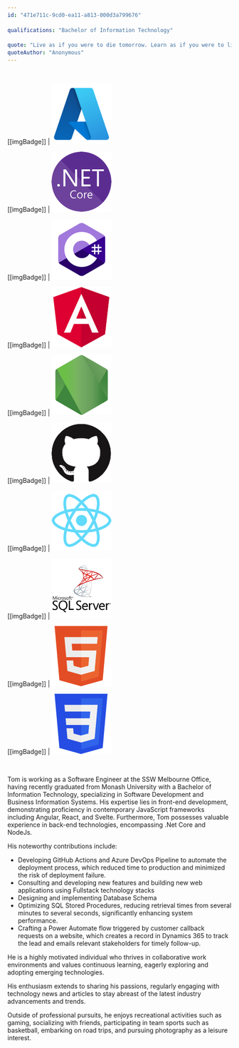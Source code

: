 ```yaml
---
id: "471e711c-9cd0-ea11-a813-000d3a799676"

qualifications: "Bachelor of Information Technology"

quote: "Live as if you were to die tomorrow. Learn as if you were to live forever."
quoteAuthor: "Anonymous"
---
```


<br/>

[[imgBadge]]
| ![.NET Core](../badges/Business-microsoft-azure.png)

[[imgBadge]]
| ![.NET Core](../badges/Developer-dotnet-core.png)

[[imgBadge]]
| ![C-Sharp.png](../badges/Developer-c-sharp.png)

[[imgBadge]]
| ![angular-logo.png](../badges/Developer-angular.png)

[[imgBadge]]
| ![Azure DevOps](../badges/Developer-node-js.png)

[[imgBadge]]
| ![Azure DevOps](../badges/Developer-github.png)

[[imgBadge]]
| ![Azure DevOps](../badges/Developer-react.png)

[[imgBadge]]
| ![Azure DevOps](../badges/Developer-sql-server.png)

[[imgBadge]]
| ![Azure DevOps](../badges/Designer-web-html5.png)

[[imgBadge]]
| ![Azure DevOps](../badges/Designer-web-css3.png)

<br/>

Tom is working as a Software Engineer at the SSW Melbourne Office, having recently graduated from Monash University with a Bachelor of Information Technology, specializing in Software Development and Business Information Systems. His expertise lies in front-end development, demonstrating proficiency in contemporary JavaScript frameworks including Angular, React, and Svelte. Furthermore, Tom possesses valuable experience in back-end technologies, encompassing .Net Core and NodeJs.

His noteworthy contributions include:

- Developing GitHub Actions and Azure DevOps Pipeline to automate the deployment process, which reduced time to production and minimized the risk of deployment failure.
- Consulting and developing new features and building new web applications using Fullstack technology stacks
- Designing and implementing Database Schema  
- Optimizing SQL Stored Procedures, reducing retrieval times from several minutes to several seconds, significantly enhancing system performance.
- Crafting a Power Automate flow triggered by customer callback requests on a website, which creates a record in Dynamics 365 to track the lead and emails relevant stakeholders for timely follow-up.

He is a highly motivated individual who thrives in collaborative work environments and values continuous learning, eagerly exploring and adopting emerging technologies.

His enthusiasm extends to sharing his passions, regularly engaging with technology news and articles to stay abreast of the latest industry advancements and trends.

Outside of professional pursuits, he enjoys recreational activities such as gaming, socializing with friends, participating in team sports such as basketball, embarking on road trips, and pursuing photography as a leisure interest.
